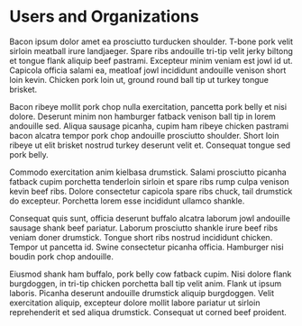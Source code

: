 # Users and Organizations [](id=users-and-organizations)

Bacon ipsum dolor amet ea prosciutto turducken shoulder. T-bone pork velit
sirloin meatball irure landjaeger. Spare ribs andouille tri-tip velit jerky
biltong et tongue flank aliquip beef pastrami. Excepteur minim veniam est jowl
id ut. Capicola officia salami ea, meatloaf jowl incididunt andouille venison
short loin kevin. Chicken pork loin ut, ground round ball tip ut turkey tongue
brisket.

Bacon ribeye mollit pork chop nulla exercitation, pancetta pork belly et nisi
dolore. Deserunt minim non hamburger fatback venison ball tip in lorem
andouille sed. Aliqua sausage picanha, cupim ham ribeye chicken pastrami bacon
alcatra tempor pork chop andouille prosciutto shoulder. Short loin ribeye ut
elit brisket nostrud turkey deserunt velit et. Consequat tongue sed pork belly.

Commodo exercitation anim kielbasa drumstick. Salami prosciutto picanha fatback
cupim porchetta tenderloin sirloin et spare ribs rump culpa venison kevin beef
ribs. Dolore consectetur capicola spare ribs chuck, tail drumstick do
excepteur. Porchetta lorem esse incididunt ullamco shankle.

Consequat quis sunt, officia deserunt buffalo alcatra laborum jowl andouille
sausage shank beef pariatur. Laborum prosciutto shankle irure beef ribs veniam
doner drumstick. Tongue short ribs nostrud incididunt chicken. Tempor ut
pancetta id. Swine consectetur picanha officia. Hamburger nisi boudin pork chop
andouille.

Eiusmod shank ham buffalo, pork belly cow fatback cupim. Nisi dolore flank
burgdoggen, in tri-tip chicken porchetta ball tip velit anim. Flank ut ipsum
laboris. Picanha deserunt andouille drumstick aliquip burgdoggen. Velit
exercitation aliquip, excepteur dolore mollit labore pariatur ut sirloin
reprehenderit et sed aliqua drumstick. Consequat ut corned beef proident.
